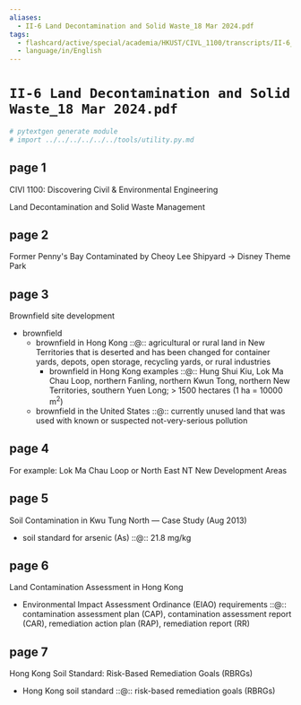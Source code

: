 ```yaml
---
aliases:
  - II-6 Land Decontamination and Solid Waste_18 Mar 2024.pdf
tags:
  - flashcard/active/special/academia/HKUST/CIVL_1100/transcripts/II-6_Land_Decontamination_and_Solid_Waste_18_Mar_2024_pdf
  - language/in/English
---
```


# `II-6 Land Decontamination and Solid Waste_18 Mar 2024.pdf`

```Python
# pytextgen generate module
# import ../../../../../../tools/utility.py.md
```

## page 1

CIVl 1100: Discovering Civil & Environmental Engineering

Land Decontamination and Solid Waste Management

## page 2

Former Penny's Bay Contaminated by Cheoy Lee Shipyard → Disney Theme Park

## page 3

Brownfield site development

- brownfield
  - brownfield in Hong Kong ::@:: agricultural or rural land in New Territories that is deserted and has been changed for container yards, depots, open storage, recycling yards, or rural industries <!--SR:!2025-08-03,151,230!2027-12-22,920,290-->
    - brownfield in Hong Kong examples ::@:: Hung Shui Kiu, Lok Ma Chau Loop, northern Fanling, northern Kwun Tong, northern New Territories, southern Yuen Long; > 1500 hectares (1 ha = 10000 m<sup>2</sup>) <!--SR:!2025-06-17,181,210!2027-05-26,721,290-->
  - brownfield in the United States ::@:: currently unused land that was used with known or suspected not-very-serious pollution <!--SR:!2027-08-29,900,330!2026-04-21,512,310-->

## page 4

For example: Lok Ma Chau Loop or North East NT New Development Areas

## page 5

Soil Contamination in Kwu Tung North — Case Study (Aug 2013)

- soil standard for arsenic (As) ::@:: 21.8 mg/kg <!--SR:!2025-08-20,146,210!2027-05-31,832,330-->

<!-- TODO: expand -->

## page 6

Land Contamination Assessment in Hong Kong

- Environmental Impact Assessment Ordinance (EIAO) requirements ::@:: contamination assessment plan (CAP), contamination assessment report (CAR), remediation action plan (RAP), remediation report (RR) <!--SR:!2025-11-01,299,230!2028-04-26,1046,310-->

<!-- TODO: expand -->

## page 7

Hong Kong Soil Standard: Risk-Based Remediation Goals (RBRGs)

- Hong Kong soil standard ::@:: risk-based remediation goals (RBRGs) <!--SR:!2025-11-09,360,290!2027-07-23,832,330-->

<!-- TODO: continue -->
